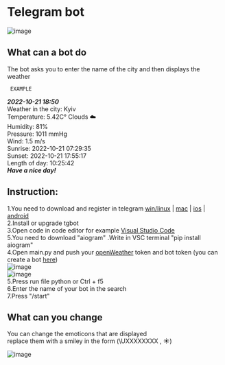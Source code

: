 # Telegram bot
![image](https://user-images.githubusercontent.com/114813737/195981996-1fc5f49f-9ced-40e2-8d75-92558a73d04f.png)

## What can a bot do

The bot asks you to enter the name of the city and then displays the weather<br>

     EXAMPLE
***2022-10-21 18:50***<br>
Weather in the city: Kyiv<br>
Temperature: 5.42C° Clouds ☁️<br>
Humidity: 81%<br>
Pressure: 1011 mmHg<br>
Wind: 1.5 m/s<br>
Sunrise: 2022-10-21 07:29:35<br>
Sunset: 2022-10-21 17:55:17<br>
Length of day: 10:25:42<br>
***Have a nice day!***<br>

## Instruction:

1.You need to download and register in telegram [win/linux](https://desktop.telegram.org) | [mac](https://macos.telegram.org) | [ios](https://itunes.apple.com/app/telegram-messenger/id686449807) | [android](https://telegram.org/android)<br>
2.Install or upgrade tgbot<br>
3.Open code in code editor for example [Visual Studio Code](https://code.visualstudio.com/download)<br>
5.You need to download "aiogram" .Write in VSC terminal "pip install aiogram"<br>
4.Open main.py and push your [openWeather](https://home.openweathermap.org/api_keys) token and bot token (you can create a bot [here](https://t.me/BotFather))<br>
![image](https://i.ibb.co/LNKYSyN/1234.png)<br>
![image](https://i.ibb.co/NFZF8W8/12345.png)<br>
5.Press run file python or Ctrl + f5<br>
6.Enter the name of your bot in the search<br>
7.Press "/start"

## What can you change

You can change the emoticons that are displayed<br>
replace them with a smiley in the form (\UXXXXXXXX , ☀️)

![image](https://i.ibb.co/vdvjcsY/123456.png)
